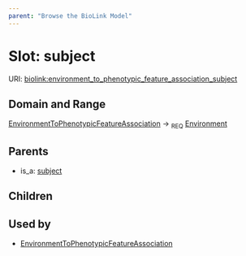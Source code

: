 ```yaml
---
parent: "Browse the BioLink Model"
---
```



# Slot: subject




URI: [biolink:environment_to_phenotypic_feature_association_subject](https://w3id.org/biolink/vocab/environment_to_phenotypic_feature_association_subject)

## Domain and Range

[EnvironmentToPhenotypicFeatureAssociation](EnvironmentToPhenotypicFeatureAssociation.md) ->  <sub>REQ</sub> [Environment](Environment.md)

## Parents

 *  is_a: [subject](subject.md)

## Children


## Used by

 * [EnvironmentToPhenotypicFeatureAssociation](EnvironmentToPhenotypicFeatureAssociation.md)
